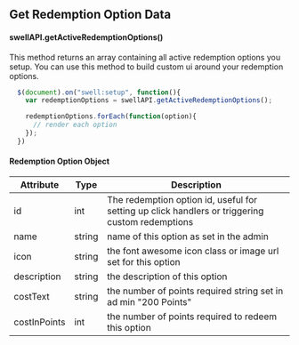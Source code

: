 ## Get Redemption Option Data
#### swellAPI.getActiveRedemptionOptions()

This method returns an array containing all active redemption options you setup.  You can use this method to build custom ui around your redemption options.

```javascript
  $(document).on("swell:setup", function(){
    var redemptionOptions = swellAPI.getActiveRedemptionOptions();

    redemptionOptions.forEach(function(option){
      // render each option
    });
  })
```

#### Redemption Option Object

Attribute | Type | Description
--------- | ----------- | -----------
id | int | The redemption option id, useful for setting up click handlers or triggering custom redemptions
name | string | name of this option as set in the admin
icon | string | the font awesome icon class or image url set for this option
description | string | the description of this option
costText | string | the number of points required string set in ad min "200 Points"
costInPoints | int | the number of points required to redeem this option
